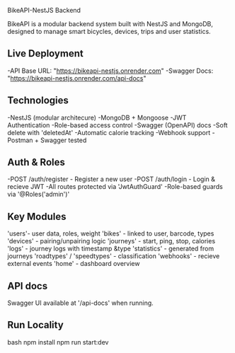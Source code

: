BikeAPI-NestJS Backend

BikeAPI is a modular backend system built with NestJS and MongoDB, designed to manage smart bicycles, devices, trips and user statistics.

## Live Deployment

-API Base URL: "https://bikeapi-nestjs.onrender.com"
-Swagger Docs: "https://bikeapi-nestjs.onrender.com/api-docs"

## Technologies

-NestJS (modular architecure)
-MongoDB + Mongoose
-JWT Authentication
-Role-based access control
-Swagger (OpenAPI) docs
-Soft delete with 'deletedAt'
-Automatic calorie tracking
-Webhook support
-Postman + Swagger tested

## Auth & Roles

-POST /auth/register - Register a new user
-POST /auth/login - Login & recieve JWT
-All routes protected via 'JwtAuthGuard'
-Role-based guards via '@Roles('admin')'

## Key Modules

'users'- user data, roles, weight
'bikes' - linked to user, barcode, types
'devices' - pairing/unpairing logic
'journeys' - start, ping, stop, calories
'logs' - journey logs with timestamp &type
'statistics' - generated from journeys
'roadtypes' / 'speedtypes' - classification
'webhooks' - recieve external events
'home' - dashboard overview

## API docs

Swagger UI available at '/api-docs' when running.

## Run Locality

bash
npm install
npm run start:dev
